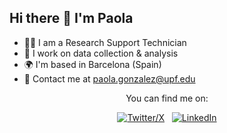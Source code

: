 ## Hi there 👋 I'm Paola

- 👨‍💻 I am a Research Support Technician
- 🔎 I work on data collection & analysis 
- 🌍 I'm based in Barcelona (Spain)
- 💬 Contact me at paola.gonzalez@upf.edu

<div id="batches" align="center">

You can find me on:

[![Twitter/X](https://img.shields.io/badge/X-000000?style=for-the-badge&logo=x&logoColor=white)](http://twitter.com/paolagtriana) &nbsp;
[![LinkedIn](https://img.shields.io/badge/LinkedIn-0077B5?style=for-the-badge&logo=linkedin&logoColor=white)](https://www.linkedin.com/in/paolagtriana)

</div>
